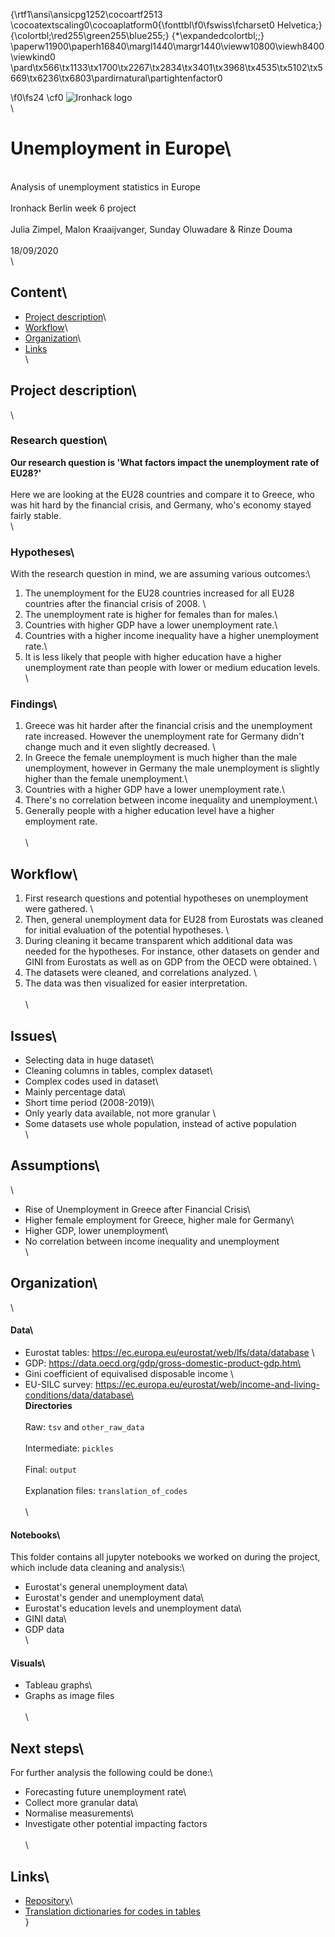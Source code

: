 {\rtf1\ansi\ansicpg1252\cocoartf2513
\cocoatextscaling0\cocoaplatform0{\fonttbl\f0\fswiss\fcharset0 Helvetica;}
{\colortbl;\red255\green255\blue255;}
{\*\expandedcolortbl;;}
\paperw11900\paperh16840\margl1440\margr1440\vieww10800\viewh8400\viewkind0
\pard\tx566\tx1133\tx1700\tx2267\tx2834\tx3401\tx3968\tx4535\tx5102\tx5669\tx6236\tx6803\pardirnatural\partightenfactor0

\f0\fs24 \cf0 ![Ironhack logo](https://i.imgur.com/1QgrNNw.png)\
\
# Unemployment in Europe\
\
Analysis of unemployment statistics in Europe\
<br>Ironhack Berlin week 6 project\
<br>Julia Zimpel, Malon Kraaijvanger, Sunday Oluwadare & Rinze Douma\
<br>18/09/2020\
\
## Content\
- [Project description](#Project-description)\
- [Workflow](#Workflow)\
- [Organization](#Organization)\
- [Links](#Links)\
\
## Project description\
\
### Research question\
**Our research question is 'What factors impact the unemployment rate of EU28?'**\
<br>Here we are looking at the EU28 countries and compare it to Greece, who was hit hard by the financial crisis, and Germany, who's economy stayed fairly stable. \
\
### Hypotheses\
With the research question in mind, we are assuming various outcomes:\
1. The unemployment for the EU28 countries increased for all EU28 countries after the financial crisis of 2008. \
2. The unemployment rate is higher for females than for males.\
3. Countries with higher GDP have a lower unemployment rate.\
4. Countries with a higher income inequality have a higher unemployment rate.\
5. It is less likely that people with higher education have a higher unemployment rate than people with lower or medium education levels.\
\
### Findings\
1. Greece was hit harder after the financial crisis and the unemployment rate increased. However the unemployment rate for Germany didn't change much and it even slightly decreased. \
2. In Greece the female unemployment is much higher than the male unemployment, however in Germany the male unemployment is slightly higher than the female unemployment.\
3. Countries with a higher GDP have a lower unemployment rate.\
4. There's no correlation between income inequality and unemployment.\
5. Generally people with a higher education level have a higher employment rate.\
\
\
## Workflow\
1. First research questions and potential hypotheses on unemployment were gathered. \
2. Then, general unemployment data for EU28 from Eurostats was cleaned for initial evaluation of the potential hypotheses. \
3. During cleaning it became transparent which additional data was needed for the hypotheses. For instance, other datasets on gender and GINI from Eurostats as well as on GDP from the OECD were obtained. \
4. The datasets were cleaned, and correlations analyzed. \
5. The data was then visualized for easier interpretation.\
\
\
## Issues\
- Selecting data in huge dataset\
- Cleaning columns in tables, complex dataset\
- Complex codes used in dataset\
- Mainly percentage data\
- Short time period (2008-2019)\
- Only yearly data available, not more granular \
- Some datasets use whole population, instead of active population\
\
## Assumptions\
\
- Rise of Unemployment in Greece after Financial Crisis\
- Higher female employment for Greece, higher male for Germany\
- Higher GDP, lower unemployment\
- No correlation between income inequality and unemployment          \
\
## Organization\
\
#### Data\
- Eurostat tables: https://ec.europa.eu/eurostat/web/lfs/data/database \
- GDP: https://data.oecd.org/gdp/gross-domestic-product-gdp.htm\
- Gini coefficient of equivalised disposable income \
- EU-SILC survey: https://ec.europa.eu/eurostat/web/income-and-living-conditions/data/database\
<br>**Directories**\
<br>Raw: `tsv` and `other_raw_data`\
<br>Intermediate: `pickles`\
<br>Final: `output`\
<br>Explanation files: `translation_of_codes`\
\
\
#### Notebooks\
This folder contains all jupyter notebooks we worked on during the project, which include data cleaning and analysis:\
- Eurostat's general unemployment data\
- Eurostat's gender and unemployment data\
- Eurostat's education levels and unemployment data\
- GINI data\
- GDP data\
\
#### Visuals\
- Tableau graphs\
- Graphs as image files\
\
\
## Next steps\
For further analysis the following could be done:\
- Forecasting future unemployment rate\
- Collect more granular data\
- Normalise measurements\
- Investigate other potential impacting factors\
\
\
## Links\
- [Repository](https://github.com/therinz/unemployment_stats)\
- [Translation dictionaries for codes in tables](https://ec.europa.eu/eurostat/estat-navtree-portlet-prod/BulkDownloadListing?sort=1&dir=dic%2Fen)\
}